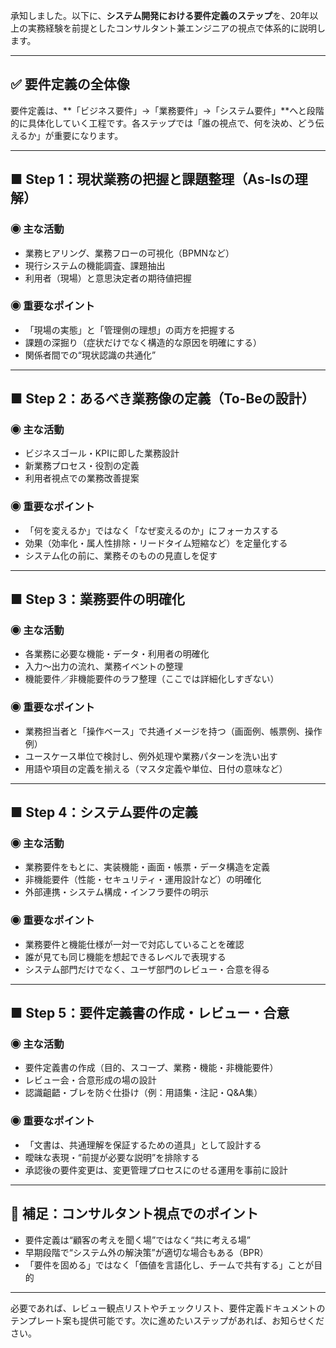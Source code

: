 承知しました。以下に、**システム開発における要件定義のステップ**を、20年以上の実務経験を前提としたコンサルタント兼エンジニアの視点で体系的に説明します。

---

## ✅ 要件定義の全体像

要件定義は、**「ビジネス要件」→「業務要件」→「システム要件」**へと段階的に具体化していく工程です。各ステップでは「誰の視点で、何を決め、どう伝えるか」が重要になります。

---

## ■ Step 1：**現状業務の把握と課題整理（As-Isの理解）**

### ◉ 主な活動
- 業務ヒアリング、業務フローの可視化（BPMNなど）
- 現行システムの機能調査、課題抽出
- 利用者（現場）と意思決定者の期待値把握

### ◉ 重要なポイント
- 「現場の実態」と「管理側の理想」の両方を把握する
- 課題の深掘り（症状だけでなく構造的な原因を明確にする）
- 関係者間での“現状認識の共通化”

---

## ■ Step 2：**あるべき業務像の定義（To-Beの設計）**

### ◉ 主な活動
- ビジネスゴール・KPIに即した業務設計
- 新業務プロセス・役割の定義
- 利用者視点での業務改善提案

### ◉ 重要なポイント
- 「何を変えるか」ではなく「なぜ変えるのか」にフォーカスする
- 効果（効率化・属人性排除・リードタイム短縮など）を定量化する
- システム化の前に、業務そのものの見直しを促す

---

## ■ Step 3：**業務要件の明確化**

### ◉ 主な活動
- 各業務に必要な機能・データ・利用者の明確化
- 入力～出力の流れ、業務イベントの整理
- 機能要件／非機能要件のラフ整理（ここでは詳細化しすぎない）

### ◉ 重要なポイント
- 業務担当者と「操作ベース」で共通イメージを持つ（画面例、帳票例、操作例）
- ユースケース単位で検討し、例外処理や業務パターンを洗い出す
- 用語や項目の定義を揃える（マスタ定義や単位、日付の意味など）

---

## ■ Step 4：**システム要件の定義**

### ◉ 主な活動
- 業務要件をもとに、実装機能・画面・帳票・データ構造を定義
- 非機能要件（性能・セキュリティ・運用設計など）の明確化
- 外部連携・システム構成・インフラ要件の明示

### ◉ 重要なポイント
- 業務要件と機能仕様が一対一で対応していることを確認
- 誰が見ても同じ機能を想起できるレベルで表現する
- システム部門だけでなく、ユーザ部門のレビュー・合意を得る

---

## ■ Step 5：**要件定義書の作成・レビュー・合意**

### ◉ 主な活動
- 要件定義書の作成（目的、スコープ、業務・機能・非機能要件）
- レビュー会・合意形成の場の設計
- 認識齟齬・ブレを防ぐ仕掛け（例：用語集・注記・Q&A集）

### ◉ 重要なポイント
- 「文書は、共通理解を保証するための道具」として設計する
- 曖昧な表現・“前提が必要な説明”を排除する
- 承認後の要件変更は、変更管理プロセスにのせる運用を事前に設計

---

## 📝 補足：コンサルタント視点でのポイント

- 要件定義は“顧客の考えを聞く場”ではなく“共に考える場”
- 早期段階で“システム外の解決策”が適切な場合もある（BPR）
- 「要件を固める」ではなく「価値を言語化し、チームで共有する」ことが目的

---

必要であれば、レビュー観点リストやチェックリスト、要件定義ドキュメントのテンプレート案も提供可能です。次に進めたいステップがあれば、お知らせください。